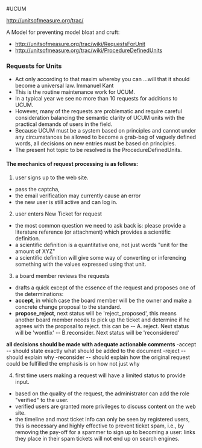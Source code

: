
#UCUM

http://unitsofmeasure.org/trac/

A Model for preventing model bloat and cruft:
* http://unitsofmeasure.org/trac/wiki/RequestsForUnit
* http://unitsofmeasure.org/trac/wiki/ProcedureDefinedUnits



### Requests for Units

- Act only according to that maxim whereby you can ...will that it should become a universal law. Immanuel Kant
- This is the routine maintenance work for UCUM.
- In a typical year we see no more than 10 requests for additions to UCUM.
- However, many of the requests are problematic and require careful consideration balancing the semantic clarity of UCUM units with the practical demands of users in the field.
- Because UCUM must be a system based on principles and cannot under any circumstances be allowed to become a grab-bag of vaguely defined words, all decisions on new entries must be based on principles.
- The present hot topic to be resolved is the ProcedureDefinedUnits.

#### The mechanics of request processing is as follows:

1. user signs up to the web site.
- pass the captcha,
- the email verification may currently cause an error
- the new user is still active and can log in.

2. user enters New Ticket for request
- the most common question we need to ask back is: please provide a literature reference (or attachment) which provides a scientific definition.
- a scientific definition is a quantitative one, not just words "unit for the amount of XYZ"
- a scientific definition will give some way of converting or inferencing something with the values expressed using that unit.

3. a board member reviews the requests
- drafts a quick except of the essence of the request and proposes one of the determinations:
- **accept**, in which case the board member will be the owner and make a concrete change proposal to the standard.
- **propose_reject**, next status will be 'reject_proposed', this means another board member needs to pick up the ticket and determine if he agrees with the proposal to reject. this can be
-- A. reject. Next status will be 'wontfix'
-- B.reconsider. Next status will be 'reconsidered'

**all decisions should be made with adequate actionable comments**
-accept -- should state exactly what should be added to the document
-reject -- should explain why
-reconsider -- should explain how the original request could be fulfilled
the emphasis is on how not just why

4. first time users making a request will have a limited status to provide input.
* based on the quality of the request, the administrator can add the role "verified" to the user.
* verified users are granted more privileges to discuss content on the web site.
* the timeline and most ticket info can only be seen by registered users, this is necessary and highly effective to prevent ticket spam, i.e., by removing the pay-off for a spammer to sign up to becoming a user: links they place in their spam tickets will not end up on search engines.
